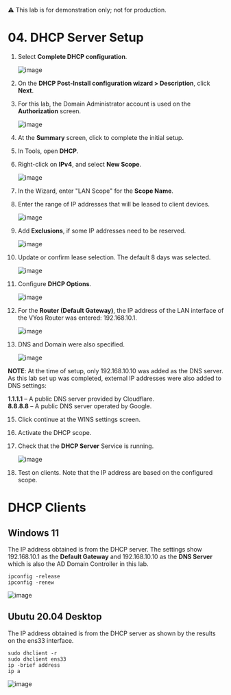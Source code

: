 ⚠️ This lab is for demonstration only; not for production.

# 04. DHCP Server Setup

1. Select **Complete DHCP configuration**.  

   ![image](https://github.com/user-attachments/assets/354e3bc9-9f2b-4ea0-b6ff-d49505ba25bc)

2. On the **DHCP Post-Install configuration wizard > Description**, click **Next**.

3. For this lab, the Domain Administrator account is used on the **Authorization** screen.

   ![image](https://github.com/user-attachments/assets/758f9014-4cfb-4f0f-a536-9da3a359b610)

4. At the **Summary** screen, click to complete the initial setup.

5. In Tools, open **DHCP**.

6. Right-click on **IPv4**, and select **New Scope**.

   ![image](https://github.com/user-attachments/assets/ea9a39c3-7ad1-41cc-adf0-d11b81b412e8)

7. In the Wizard, enter "LAN Scope" for the **Scope Name**.

8. Enter the range of IP addresses that will be leased to client devices.

   ![image](https://github.com/user-attachments/assets/060c207c-1ea8-4e27-a310-facc167164cc)

9. Add **Exclusions**, if some IP addresses need to be reserved.

    ![image](https://github.com/user-attachments/assets/6d744044-996d-484c-8e2c-2f93ec05f8ae)

10. Update or confirm lease selection.  The default 8 days was selected.

    ![image](https://github.com/user-attachments/assets/0ceda589-2382-4ee8-82f7-e77f9e004a54)

11. Configure **DHCP Options**.

    ![image](https://github.com/user-attachments/assets/d6cf0532-d90a-4ef7-ac9f-311e382bcf85)

12. For the **Router (Default Gateway)**, the IP address of the LAN interface of the VYos Router was entered: 192.168.10.1.

    ![image](https://github.com/user-attachments/assets/94c1bc82-2cf5-4a9f-88e1-5705086f4b43)

13. DNS and Domain were also specified.

    ![image](https://github.com/user-attachments/assets/083f37ea-992d-4c12-807e-257f9c6b29b5)

**NOTE**: At the time of setup, only 192.168.10.10 was added as the DNS server.  As this lab set up was completed, external IP addresses were also added to DNS settings:  
  
**1.1.1.1** – A public DNS server provided by Cloudflare.  
**8.8.8.8** – A public DNS server operated by Google.   

15. Click continue at the WINS settings screen.

16. Activate the DHCP scope.

17. Check that the **DHCP Server** Service is running.

     ![image](https://github.com/user-attachments/assets/147cfd1e-020d-4ec1-8bf5-3d81fe17fc81)

18. Test on clients. Note that the IP address are based on the configured scope.

# DHCP Clients

## Windows 11 

The IP address obtained is from the DHCP server.  The settings show 192.168.10.1 as the **Default Gateway** and 192.168.10.10 as the **DNS Server** which is also the AD Domain Controller in this lab. 

```
ipconfig -release
ipconfig -renew
```

  ![image](https://github.com/user-attachments/assets/bdd3337a-bcf4-4422-87d7-3e5f1e9c7c5e)



## Ubutu 20.04 Desktop

The IP address obtained is from the DHCP server as shown by the results on the ens33 interface.  

```
sudo dhclient -r
sudo dhclient ens33 
ip -brief address 
ip a 
```
 

   ![image](https://github.com/user-attachments/assets/e069d8de-8f22-4f2a-a760-a3688740553c)



